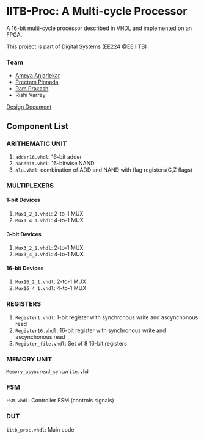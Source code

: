 # IITB-Proc: A Multi-cycle Processor

A 16-bit multi-cycle processor described in VHDL and implemented on an FPGA.

This project is part of Digital Systems (EE224 @EE.IITB)

### Team
* [Ameya Anjarlekar](https://github.com/ameyanjarlekar)
* [Preetam Pinnada](https://github.com/preetam25)
* [Ram Prakash](https://github.com/lone-e-wolf)
* Rishi Varrey

[Design Document](/DesignReport.pdf)

## Component List

### ARITHEMATIC UNIT
1. `adder16.vhdl`: 16-bit adder
2. `nandbit.vhdl`: 16-bitwise NAND
3. `alu.vhdl`: combination of ADD and NAND with flag registers(C,Z flags)

### MULTIPLEXERS
#### 1-bit Devices
1. `Mux1_2_1.vhdl`: 2-to-1 MUX
2. `Mux1_4_1.vhdl`: 4-to-1 MUX
#### 3-bit Devices
1. `Mux3_2_1.vhdl`: 2-to-1 MUX
2. `Mux3_4_1.vhdl`: 4-to-1 MUX
#### 16-bit Devices
1. `Mux16_2_1.vhdl`: 2-to-1 MUX
2. `Mux16_4_1.vhdl`: 4-to-1 MUX

### REGISTERS
1. `Register1.vhdl`: 1-bit register with synchronous write and ascynchonous read
2. `Register16.vhdl`: 16-bit register with synchronous write and ascynchonous read
3. `Register_file.vhdl`: Set of 8 16-bit registers

### MEMORY UNIT
`Memory_asyncread_syncwrite.vhd`

### FSM
`FSM.vhdl`: Controller FSM (controls signals)

### DUT
`iitb_proc.vhdl`: Main code
